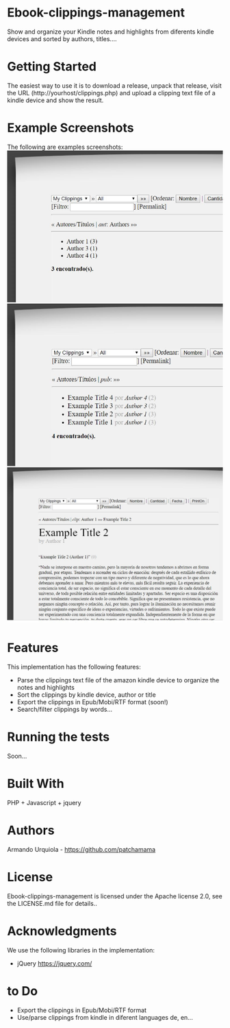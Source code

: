 # Ebook-clippings-management
Show and organize your Kindle notes and highlights from diferents kindle devices and sorted by authors, titles....

# Getting Started
The easiest way to use it is to download a release, unpack that release, visit the URL (http://yourhost/clippings.php) and upload a clipping text file of a kindle device and show the result.

# Example Screenshots
The following are examples screenshots:
![GitHub Logo](/examples/example1.jpg)
![GitHub Logo](/examples/example2.jpg)
![GitHub Logo](/examples/example3.jpg)

# Features
This implementation has the following features:

- Parse the clippings text file of the amazon kindle device to organize the notes and highlights
- Sort the clippings by kindle device, author or title
- Export the clippings in Epub/Mobi/RTF format (soon!)
- Search/filter clippings by words...

# Running the tests
Soon...

# Built With
PHP + Javascript + jquery

# Authors
Armando Urquiola - https://github.com/patchamama

# License
Ebook-clippings-management is licensed under the Apache license 2.0, see the LICENSE.md file for details..

# Acknowledgments
We use the following libraries in the implementation:

- jQuery https://jquery.com/

# to Do
- Export the clippings in Epub/Mobi/RTF format
- Use/parse clippings from kindle in diferent languages de, en...

